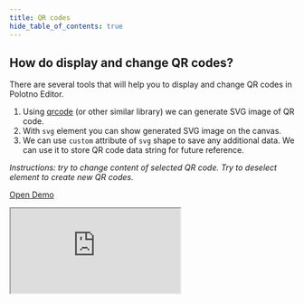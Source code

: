 ```yaml
---
title: QR codes
hide_table_of_contents: true
---
```


## How do display and change QR codes?

There are several tools that will help you to display and change QR codes in Polotno Editor.

1. Using [qrcode](https://www.npmjs.com/package/qrcode) (or other similar library) we can generate SVG image of QR code.
2. With `svg` element you can show generated SVG image on the canvas.
3. We can use `custom` attribute of `svg` shape to save any additional data. We can use it to store QR code data string for future reference.

_Instructions: try to change content of selected QR code. Try to deselect element to create new QR codes._

<p><a className="button button--primary" href="https://codesandbox.io/s/github/polotno-project/polotno-site/tree/source/examples/polotno-qr-codes" target="_blank">Open Demo</a></p>

<iframe
    src="https://codesandbox.io/embed/github/polotno-project/polotno-site/tree/source/examples/polotno-qr-codes?fontsize=11&hidenavigation=1&theme=dark&view=preview"
    style={{
      width: '100%',
      height: '700px',
      border: 0,
      overflow: 'hidden',
    }}
    title="Polotno demo"
    allow="geolocation; microphone; camera; midi; vr; accelerometer; gyroscope; payment; ambient-light-sensor; encrypted-media; usb"
    sandbox="allow-modals allow-forms allow-popups allow-scripts allow-same-origin allow-downloads"
  ></iframe>
